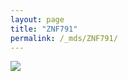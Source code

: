 ```yaml
---
layout: page
title: "ZNF791"
permalink: /_mds/ZNF791/
---
```


![](../../algns0/5HSAA123955_aln_report.png?raw=true)